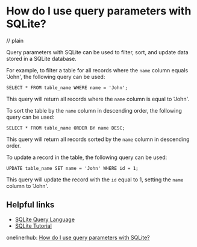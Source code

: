 # How do I use query parameters with SQLite?
// plain

Query parameters with SQLite can be used to filter, sort, and update data stored in a SQLite database.

For example, to filter a table for all records where the `name` column equals 'John', the following query can be used:

```
SELECT * FROM table_name WHERE name = 'John';
```

This query will return all records where the `name` column is equal to 'John'.

To sort the table by the `name` column in descending order, the following query can be used:

```
SELECT * FROM table_name ORDER BY name DESC;
```

This query will return all records sorted by the `name` column in descending order.

To update a record in the table, the following query can be used:

```
UPDATE table_name SET name = 'John' WHERE id = 1;
```

This query will update the record with the `id` equal to 1, setting the `name` column to 'John'.

## Helpful links
- [SQLite Query Language](https://www.sqlite.org/lang.html)
- [SQLite Tutorial](https://www.sqlitetutorial.net/)

onelinerhub: [How do I use query parameters with SQLite?](https://onelinerhub.com/sqlite/how-do-i-use-query-parameters-with-sqlite)